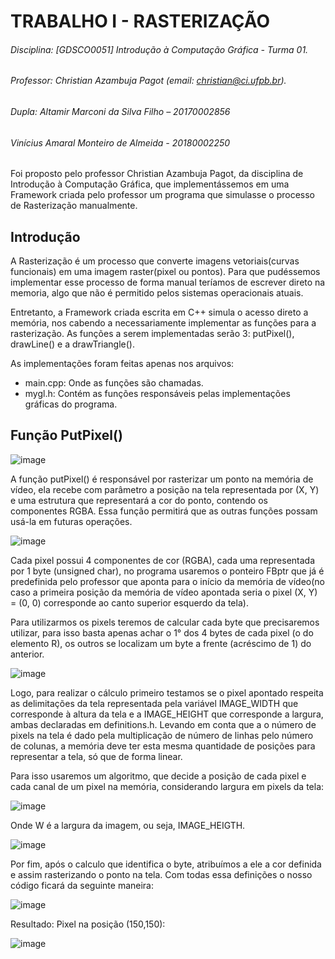 # TRABALHO I - RASTERIZAÇÃO
###### Disciplina: [GDSCO0051] Introdução à Computação Gráfica - Turma 01. 
###### Professor: Christian Azambuja Pagot (email: christian@ci.ufpb.br).
###### Dupla: Altamir Marconi da Silva Filho – 20170002856
######      Vinícius Amaral Monteiro de Almeida - 20180002250

  Foi proposto pelo professor Christian Azambuja Pagot, da disciplina de Introdução à Computação Gráfica,  que implementássemos em uma Framework criada pelo professor um programa que simulasse o processo de Rasterização manualmente.

## Introdução

   A Rasterização é um processo que converte imagens vetoriais(curvas funcionais) em uma imagem raster(pixel ou pontos). Para que pudéssemos implementar esse processo de forma manual teríamos de escrever direto na memoria, algo que não é permitido pelos sistemas operacionais atuais.
   
   Entretanto, a Framework criada escrita em C++ simula o acesso direto a memória, nos cabendo a necessariamente implementar as funções para a rasterização. As funções a serem implementadas serão 3: putPixel(), drawLine() e a drawTriangle().
   
   As implementações foram feitas apenas nos arquivos:
* main.cpp: Onde as funções são chamadas.
* mygl.h: Contém as funções responsáveis pelas implementações gráficas do programa.

## Função PutPixel()

![image](https://user-images.githubusercontent.com/52431296/61233148-3dcd0700-a706-11e9-91f1-4a65278b760c.png)

  A função putPixel() é responsável por rasterizar um ponto na memória de vídeo, ela recebe com parâmetro a posição na tela representada por (X, Y) e uma estrutura que representará a cor do ponto, contendo os componentes RGBA. Essa função permitirá que as outras funções possam usá-la em futuras operações.
  
![image](https://user-images.githubusercontent.com/52431296/61233315-aae09c80-a706-11e9-9475-ac6470663ee2.png)

  Cada pixel possui 4 componentes de cor (RGBA), cada uma representada por 1 byte (unsigned char), no programa usaremos o ponteiro FBptr que já é predefinida pelo professor que aponta para o início da memória de vídeo(no caso a primeira posição da memória de vídeo apontada seria o pixel (X, Y) = (0, 0) corresponde ao canto superior esquerdo da tela).
  
  Para utilizarmos os pixels teremos de calcular cada byte que precisaremos utilizar, para isso basta apenas achar o 1° dos 4 bytes de cada pixel (o do elemento R), os outros se localizam um byte a frente (acréscimo de 1) do anterior.
  
  ![image](https://user-images.githubusercontent.com/52431296/61233353-c350b700-a706-11e9-968d-e6d920872883.png)
  
  Logo, para realizar o cálculo primeiro testamos se o pixel apontado respeita as delimitações da tela representada pela variável IMAGE_WIDTH que corresponde à altura da tela e a IMAGE_HEIGHT que corresponde a largura, ambas declaradas em definitions.h. Levando em conta que a o número de pixels na tela é dado pela multiplicação de número de linhas pelo número de colunas, a memória deve ter esta mesma quantidade de posições para representar a tela, só que de forma linear.
  
  Para isso usaremos um algoritmo, que decide a posição de cada pixel e cada canal de um pixel na memória, considerando largura em pixels da tela:
  
  ![image](https://user-images.githubusercontent.com/52431296/61233394-dbc0d180-a706-11e9-9341-679e76f20415.png)

  Onde W é a largura da imagem, ou seja, IMAGE_HEIGTH.
  
  ![image](https://user-images.githubusercontent.com/52431296/61233431-eaa78400-a706-11e9-89f9-f01658ce0178.png)
  
  Por fim, após o calculo que identifica o byte, atribuímos a ele a cor definida e assim rasterizando o ponto na tela. Com todas essa definições o nosso código ficará da seguinte maneira:
  
  ![image](https://user-images.githubusercontent.com/52431296/61233453-fa26cd00-a706-11e9-81a6-14be464e7318.png)
  
  Resultado: Pixel na posição (150,150):
  
  ![image](https://user-images.githubusercontent.com/52431296/61233480-0ca10680-a707-11e9-8b48-58d494184806.png)


  
  
